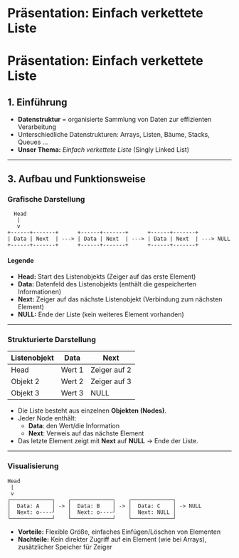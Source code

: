 #  Präsentation: Einfach verkettete Liste

# Präsentation: Einfach verkettete Liste

## 1. Einführung

- **Datenstruktur** = organisierte Sammlung von Daten zur effizienten Verarbeitung  
- Unterschiedliche Datenstrukturen: Arrays, Listen, Bäume, Stacks, Queues …  
- **Unser Thema:** *Einfach verkettete Liste* (Singly Linked List)  

---

## 3. Aufbau und Funktionsweise

### Grafische Darstellung

```
  Head
   |
   v
+------+-------+      +------+-------+      +------+-------+
| Data | Next  | ---> | Data | Next  | ---> | Data | Next  | ---> NULL
+------+-------+      +------+-------+      +------+-------+
```

#### Legende

- **Head:** Start des Listenobjekts (Zeiger auf das erste Element)
- **Data:** Datenfeld des Listenobjekts (enthält die gespeicherten Informationen)
- **Next:** Zeiger auf das nächste Listenobjekt (Verbindung zum nächsten Element)
- **NULL:** Ende der Liste (kein weiteres Element vorhanden)

---

### Strukturierte Darstellung

| Listenobjekt | Data       | Next         |
|--------------|------------|--------------|
| Head         | Wert 1     | Zeiger auf 2 |
| Objekt 2     | Wert 2     | Zeiger auf 3 |
| Objekt 3     | Wert 3     | NULL         |

- Die Liste besteht aus einzelnen **Objekten (Nodes)**.
- Jeder Node enthält:
  - **Data**: den Wert/die Information
  - **Next**: Verweis auf das nächste Element
- Das letzte Element zeigt mit **Next** auf **NULL** → Ende der Liste.

---

### Visualisierung

```plaintext
Head
 |
 v
┌─────────────┐    ┌─────────────┐    ┌─────────────┐
│  Data: A    │ -> │  Data: B    │ -> │  Data: C    │ -> NULL
│  Next: o----┘    │  Next: o----┘    │  Next: NULL │
└─────────────┘    └─────────────┘    └─────────────┘
```

- **Vorteile:** Flexible Größe, einfaches Einfügen/Löschen von Elementen
- **Nachteile:** Kein direkter Zugriff auf ein Element (wie bei Arrays), zusätzlicher Speicher für Zeiger
